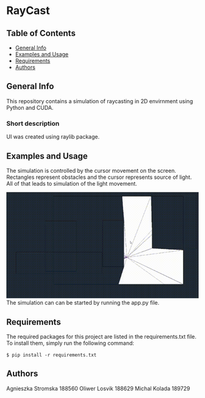# RayCast

## Table of Contents
* [General Info](#general-info)
* [Examples and Usage](#examples-and-usage)
* [Requirements](#requirements)
* [Authors](#authors)


## General Info
This repository contains a simulation of raycasting in 2D envirnment using Python and CUDA.


### Short description


UI was created using raylib package. 


## Examples and Usage
The simulation is controlled by the cursor movement on the screen. Rectangles represent obstacles and the cursor represents source of light. 
All of that leads to simulation of the light movement.


![](https://github.com/StainedMentor/RayCast/blob/main/anim.gif)
The simulation can can be started by running the app.py file.

## Requirements
The required packages for this project are listed in the requirements.txt file. To install them, simply run the following command:
```
$ pip install -r requirements.txt
```

## Authors
Agnieszka Stromska 188560
Oliwer Losvik 188629
Michal Kolada 189729


